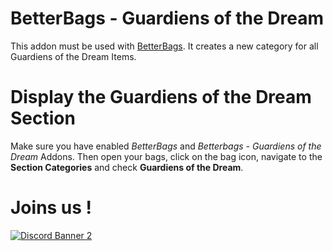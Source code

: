 # BetterBags - Guardiens of the Dream
This addon must be used with [BetterBags](https://www.curseforge.com/wow/addons/better-bags). It creates a new category for all Guardiens of the Dream Items.

# Display the Guardiens of the Dream Section
Make sure you have enabled *BetterBags* and *Betterbags - Guardiens of the Dream* Addons. Then open your bags, click on the bag icon, navigate to the **Section Categories** and check **Guardiens of the Dream**.

# Joins us !
[![Discord Banner 2](https://discordapp.com/api/guilds/1063213796845428876/widget.png?style=banner2)](https://discord.gg/a6DQuK8hV7)
